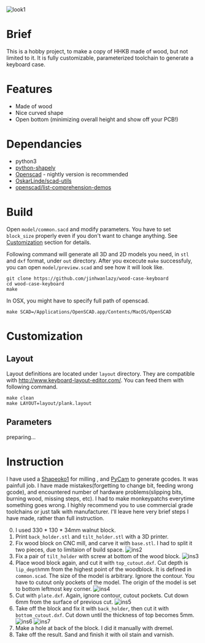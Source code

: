 ![look1][look1]

# Brief
This is a hobby project, to make a copy of HHKB made of wood,
but not limited to it. It is fully customizable, parameterized
toolchain to generate a keyboard case.

# Features
- Made of wood
- Nice curved shape
- Open bottom (minimizing overall height and show off your PCB!)

# Dependancies
- python3
- [python-shapely](https://pypi.python.org/pypi/Shapely)
- [Openscad](http://www.openscad.org/) - nightly version is recommended
- [OskarLinde/scad-utils](https://github.com/OskarLinde/scad-utils)
- [openscad/list-comprehension-demos](https://github.com/openscad/list-comprehension-demos)

# Build
Open `model/common.sacd` and modify parameters. You have to set `block_size`
properly even if you don't want to change anything. See
[Customization](#customization) section for details.

Following command will generate all 3D and 2D models you need, in
`stl` and `dxf` format, under `out` directory. After you excecute `make` 
successfuly, you can open `model/preview.scad` and see how it will look
like.

    git clone https://github.com/jinhwanlazy/wood-case-keyboard
    cd wood-case-keyboard
    make

In OSX, you might have to specify full path of openscad.

    make SCAD=/Applications/OpenSCAD.app/Contents/MacOS/OpenSCAD

# Customization
## Layout
Layout definitions are located under `layout` directory. They are 
compatible with <http://www.keyboard-layout-editor.com/>. 
You can feed them with following command.

    make clean
    make LAYOUT=layout/plank.layout

## Parameters
preparing...

# Instruction
I have used a [Shapeoko1](https://www.shapeoko.com/shapeoko1.html) for milling
, and [PyCam](http://pycam.sourceforge.net/) to generate 
gcodes. It was painfull job.
I have made mistakes(forgetting to change
bit, feeding wrong gcode), and encountered number of hardware problems(slipping
bits, burning wood, missing steps, etc). I had to make monkeypatchs everytime
something goes wrong. I highly recommend you to use commercial grade
toolchains or just talk with manufacturer.  I'll leave here very brief steps
I have made, rather than full instruction. 

0. I used 330 * 130 * 34mm walnut block.
1. Print `back_holder.stl` and `tilt_holder.stl` with a 3D printer.
2. Fix wood block on CNC mill, and carve it with `base.stl`. I had to split it
two pieces, due to limitaion of build space. 
![ins2][ins2]
3. Fix a pair of `tilt_holder` with screw at bottom of the wood block.
![ins3][ins3]
4. Place wood block again, and cut it with `top_cutout.dxf`.
Cut depth is `lip_depth`mm from the highest point of the woodblock. It is
defined in `common.scad`.
The size of the model is arbitrary. Ignore the contour.
You have to cutout only pockets of the model.
The origin of the model is set to bottom leftmost key corner.
![ins4][ins4]
5. Cut with `plate.dxf`. Again, ignore contour, cutout pockets. Cut down 6mm
   from the surface of previous cut.
![ins5][ins5]
6. Take off the block and fix it with `back_holder`, then cut it with
   `bottom_cutout.dxf`. Cut down until the thickness of top becomes 5mm.
![ins6][ins6]
![ins7][ins7]
7. Make a hole at back of the block. I did it manually with dremel.
8. Take off the result. Sand and finish it with oil stain and varnish.

[look1]: https://github.com/jinhwanlazy/wood-case-keyboard/raw/master/pics/IMG_2556.JPG "look1"
[ins2]: https://github.com/jinhwanlazy/wood-case-keyboard/raw/master/pics/IMG_2502.JPG "ins2"
[ins3]: https://github.com/jinhwanlazy/wood-case-keyboard/raw/master/pics/IMG_2507.JPG "ins3"
[ins4]: https://github.com/jinhwanlazy/wood-case-keyboard/raw/master/pics/IMG_2511.JPG "ins4"
[ins5]: https://github.com/jinhwanlazy/wood-case-keyboard/raw/master/pics/IMG_2514.JPG "ins5"
[ins6]: https://github.com/jinhwanlazy/wood-case-keyboard/raw/master/pics/IMG_2518.JPG "ins6"
[ins7]: https://github.com/jinhwanlazy/wood-case-keyboard/raw/master/pics/IMG_2519.JPG "ins7"
